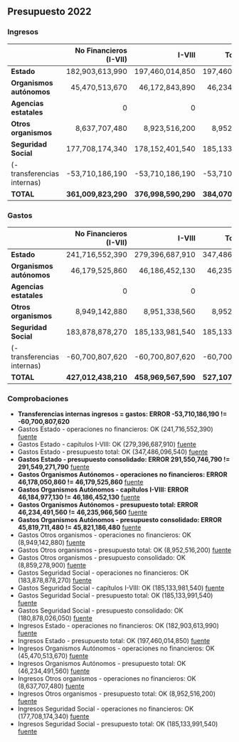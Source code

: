 ## Presupuesto 2022

### Ingresos

|                             | No Financieros (I-VII) | I-VIII | Total (I-IX) | Consolidado |
| :-------------------------- | ---------------------: | -----: | -----------: | ----------: |
| **Estado**                  | 182,903,613,990|197,460,014,850|197,460,014,850|196,927,553,530
| **Organismos autónomos**    | 45,470,513,670|46,172,843,890|46,234,491,560|41,216,820,630
| **Agencias estatales**      | 0|0|0|0
| **Otros organismos**        | 8,637,707,480|8,923,516,200|8,952,516,200|1,121,683,890
| **Seguridad Social**        | 177,708,174,340|178,152,401,540|185,133,991,540|144,804,769,910
| (- transferencias internas) | -53,710,186,190|-53,710,186,190|-53,710,186,190|
| **TOTAL**                   | **361,009,823,290**|**376,998,590,290**|**384,070,827,960**|**384,070,827,960**

### Gastos

|                             | No Financieros (I-VII) | I-VIII | Total (I-IX) | Consolidado |
| :-------------------------- |----------------------: | -----: | -----------: | ----------: |
| **Estado**                  | 241,716,552,390|279,396,687,910|347,486,096,540|291,549,271,790
| **Organismos autónomos**    | 46,179,525,860|46,186,452,130|46,235,966,560|45,821,186,480
| **Agencias estatales**      | 0|0|0|0
| **Otros organismos**        | 8,949,142,880|8,951,338,560|8,952,516,200|8,859,278,900
| **Seguridad Social**        | 183,878,878,270|185,133,981,540|185,133,991,540|180,878,026,050
| (- transferencias internas) | -60,700,807,620|-60,700,807,620|-60,700,807,620|
| **TOTAL**                   | **427,012,438,210**|**458,969,567,590**|**527,107,763,220**|**527,107,763,220**

### Comprobaciones

 * **Transferencias internas ingresos = gastos: ERROR -53,710,186,190 != -60,700,807,620**
 * Gastos Estado - operaciones no financieros: OK (241,716,552,390)   [fuente](http://www.sepg.pap.minhap.gob.es/Presup/PGE2022Proyecto/MaestroDocumentos/PGE-ROM/doc/HTM/N_22_A_R_6_2_801_1_3.HTM)
 * Gastos Estado - capítulos I-VIII: OK (279,396,687,910)   [fuente](http://www.sepg.pap.minhap.gob.es/Presup/PGE2022Proyecto/MaestroDocumentos/PGE-ROM/doc/HTM/N_22_A_R_6_2_801_1_3.HTM)
 * Gastos Estado - presupuesto total: OK (347,486,096,540)   [fuente](http://www.sepg.pap.minhap.gob.es/Presup/PGE2022Proyecto/MaestroDocumentos/PGE-ROM/doc/HTM/N_22_A_R_6_2_801_1_3.HTM)
 * **Gastos Estado - presupuesto consolidado: ERROR 291,550,746,790 != 291,549,271,790**   [fuente](http://www.sepg.pap.minhap.gob.es/Presup/PGE2022Proyecto/MaestroDocumentos/PGE-ROM/doc/HTM/N_22_A_R_6_2_801_1_3.HTM)
 * **Gastos Organismos Autónomos - operaciones no financieros: ERROR 46,178,050,860 != 46,179,525,860**   [fuente](http://www.sepg.pap.minhap.gob.es/Presup/PGE2022Proyecto/MaestroDocumentos/PGE-ROM/doc/HTM/N_22_A_R_6_2_802_1_3.HTM)
 * **Gastos Organismos Autónomos - capítulos I-VIII: ERROR 46,184,977,130 != 46,186,452,130**   [fuente](http://www.sepg.pap.minhap.gob.es/Presup/PGE2022Proyecto/MaestroDocumentos/PGE-ROM/doc/HTM/N_22_A_R_6_2_802_1_3.HTM)
 * **Gastos Organismos Autónomos - presupuesto total: ERROR 46,234,491,560 != 46,235,966,560**   [fuente](http://www.sepg.pap.minhap.gob.es/Presup/PGE2022Proyecto/MaestroDocumentos/PGE-ROM/doc/HTM/N_22_A_R_6_2_802_1_3.HTM)
 * **Gastos Organismos Autónomos - presupuesto consolidado: ERROR 45,819,711,480 != 45,821,186,480**   [fuente](http://www.sepg.pap.minhap.gob.es/Presup/PGE2022Proyecto/MaestroDocumentos/PGE-ROM/doc/HTM/N_22_A_R_6_2_802_1_3.HTM)
 * Gastos Otros organismos - operaciones no financieros: OK (8,949,142,880)   [fuente](http://www.sepg.pap.minhap.gob.es/Presup/PGE2022Proyecto/MaestroDocumentos/PGE-ROM/doc/HTM/N_22_A_R_6_2_803_1_3.HTM)
 * Gastos Otros organismos - presupuesto total: OK (8,952,516,200)   [fuente](http://www.sepg.pap.minhap.gob.es/Presup/PGE2022Proyecto/MaestroDocumentos/PGE-ROM/doc/HTM/N_22_A_R_6_2_803_1_3.HTM)
 * Gastos Otros organismos - presupuesto consolidado: OK (8,859,278,900)   [fuente](http://www.sepg.pap.minhap.gob.es/Presup/PGE2022Proyecto/MaestroDocumentos/PGE-ROM/doc/HTM/N_22_A_R_6_2_803_1_3.HTM)
 * Gastos Seguridad Social - operaciones no financieros: OK (183,878,878,270)   [fuente](http://www.sepg.pap.minhap.gob.es/Presup/PGE2022Proyecto/MaestroDocumentos/PGE-ROM/doc/HTM/N_22_A_R_6_2_805_1_3.HTM)
 * Gastos Seguridad Social - capítulos I-VIII: OK (185,133,981,540)   [fuente](http://www.sepg.pap.minhap.gob.es/Presup/PGE2022Proyecto/MaestroDocumentos/PGE-ROM/doc/HTM/N_22_A_R_6_2_805_1_3.HTM)
 * Gastos Seguridad Social - presupuesto total: OK (185,133,991,540)   [fuente](http://www.sepg.pap.minhap.gob.es/Presup/PGE2022Proyecto/MaestroDocumentos/PGE-ROM/doc/HTM/N_22_A_R_6_2_805_1_3.HTM)
 * Gastos Seguridad Social - presupuesto consolidado: OK (180,878,026,050)   [fuente](http://www.sepg.pap.minhap.gob.es/Presup/PGE2022Proyecto/MaestroDocumentos/PGE-ROM/doc/HTM/N_22_A_R_6_2_805_1_3.HTM)
 * Ingresos Estado - operaciones no financieros: OK (182,903,613,990)   [fuente](http://www.sepg.pap.minhap.gob.es/Presup/PGE2022Proyecto/MaestroDocumentos/PGE-ROM/doc/HTM/N_22_A_R_6_1_101_1_5_1.HTM)
 * Ingresos Estado - presupuesto total: OK (197,460,014,850)   [fuente](http://www.sepg.pap.minhap.gob.es/Presup/PGE2022Proyecto/MaestroDocumentos/PGE-ROM/doc/HTM/N_22_A_R_6_1_101_1_5_1.HTM)
 * Ingresos Organismos Autónomos - operaciones no financieros: OK (45,470,513,670)   [fuente](http://www.sepg.pap.minhap.gob.es/Presup/PGE2022Proyecto/MaestroDocumentos/PGE-ROM/doc/HTM/N_22_A_R_6_1_102_1_4_1.HTM)
 * Ingresos Organismos Autónomos - presupuesto total: OK (46,234,491,560)   [fuente](http://www.sepg.pap.minhap.gob.es/Presup/PGE2022Proyecto/MaestroDocumentos/PGE-ROM/doc/HTM/N_22_A_R_6_1_102_1_4_1.HTM)
 * Ingresos Otros organismos - operaciones no financieros: OK (8,637,707,480)   [fuente](http://www.sepg.pap.minhap.gob.es/Presup/PGE2022Proyecto/MaestroDocumentos/PGE-ROM/doc/HTM/N_22_A_R_6_1_103_1_4_1.HTM)
 * Ingresos Otros organismos - presupuesto total: OK (8,952,516,200)   [fuente](http://www.sepg.pap.minhap.gob.es/Presup/PGE2022Proyecto/MaestroDocumentos/PGE-ROM/doc/HTM/N_22_A_R_6_1_103_1_4_1.HTM)
 * Ingresos Seguridad Social - operaciones no financieros: OK (177,708,174,340)   [fuente](http://www.sepg.pap.minhap.gob.es/Presup/PGE2022Proyecto/MaestroDocumentos/PGE-ROM/doc/HTM/N_22_A_R_6_1_105_1_5_1.HTM)
 * Ingresos Seguridad Social - presupuesto total: OK (185,133,991,540)   [fuente](http://www.sepg.pap.minhap.gob.es/Presup/PGE2022Proyecto/MaestroDocumentos/PGE-ROM/doc/HTM/N_22_A_R_6_1_105_1_5_1.HTM)
